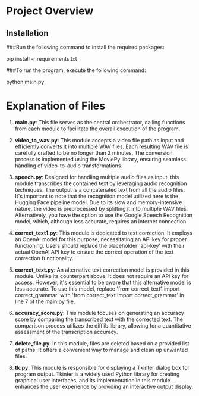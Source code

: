# Project Overview

## Installation

###Run the following command to install the required packages:

pip install -r requirements.txt

###To run the program, execute the following command:

python main.py

# Explanation of Files

1. **main.py**: This file serves as the central orchestrator, calling functions from each module to facilitate the overall execution of the program.

2. **video_to_wav.py**: This module accepts a video file path as input and efficiently converts it into multiple WAV files. Each resulting WAV file is carefully crafted to be no longer than 2 minutes. The conversion process is implemented using the MoviePy library, ensuring seamless handling of video-to-audio transformations.

3. **speech.py**: Designed for handling multiple audio files as input, this module transcribes the contained text by leveraging audio recognition techniques. The output is a concatenated text from all the audio files. It's important to note that the recognition model utilized here is the Hugging Face pipeline model. Due to its slow and memory-intensive nature, the video is preprocessed by splitting it into multiple WAV files. Alternatively, you have the option to use the Google Speech Recognition model, which, although less accurate, requires an internet connection.

4. **correct_text1.py**: This module is dedicated to text correction. It employs an OpenAI model for this purpose, necessitating an API key for proper functioning. Users should replace the placeholder 'api-key' with their actual OpenAI API key to ensure the correct operation of the text correction functionality.

5. **correct_text.py**: An alternative text correction model is provided in this module. Unlike its counterpart above, it does not require an API key for access. However, it's essential to be aware that this alternative model is less accurate. To use this model, replace 'from correct_text1 import correct_grammar' with 'from correct_text import correct_grammar' in line 7 of the main.py file.

6. **accuracy_score.py**: This module focuses on generating an accuracy score by comparing the transcribed text with the corrected text. The comparison process utilizes the difflib library, allowing for a quantitative assessment of the transcription accuracy.

7. **delete_file.py**: In this module, files are deleted based on a provided list of paths. It offers a convenient way to manage and clean up unwanted files.

8. **tk.py**: This module is responsible for displaying a Tkinter dialog box for program output. Tkinter is a widely used Python library for creating graphical user interfaces, and its implementation in this module enhances the user experience by providing an interactive output display.

